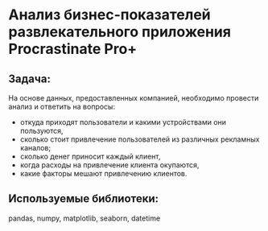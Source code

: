 # Анализ бизнес-показателей развлекательного приложения Procrastinate Pro+
## Задача:
На основе данных, предоставленных компанией, необходимо провести анализ и ответить на вопросы:

- откуда приходят пользователи и какими устройствами они пользуются,
- сколько стоит привлечение пользователей из различных рекламных каналов;
- сколько денег приносит каждый клиент,
- когда расходы на привлечение клиента окупаются,
- какие факторы мешают привлечению клиентов.
## Используемые библиотеки:
pandas, numpy, matplotlib, seaborn, datetime
